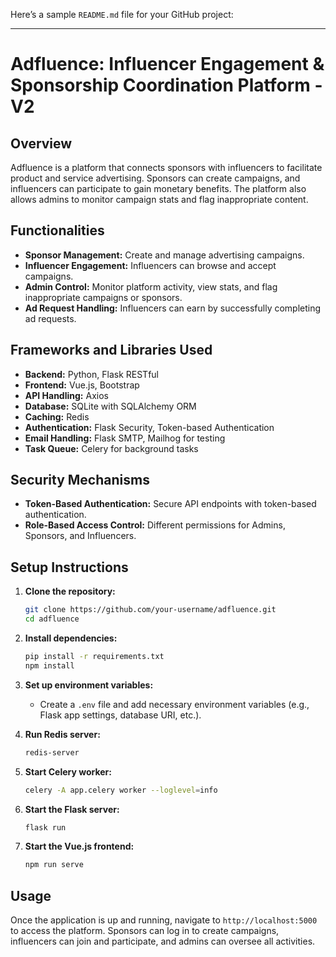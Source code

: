 Here’s a sample `README.md` file for your GitHub project:

---

# Adfluence: Influencer Engagement & Sponsorship Coordination Platform - V2

## Overview
Adfluence is a platform that connects sponsors with influencers to facilitate product and service advertising. Sponsors can create campaigns, and influencers can participate to gain monetary benefits. The platform also allows admins to monitor campaign stats and flag inappropriate content.

## Functionalities
- **Sponsor Management:** Create and manage advertising campaigns.
- **Influencer Engagement:** Influencers can browse and accept campaigns.
- **Admin Control:** Monitor platform activity, view stats, and flag inappropriate campaigns or sponsors.
- **Ad Request Handling:** Influencers can earn by successfully completing ad requests.

## Frameworks and Libraries Used
- **Backend:** Python, Flask RESTful
- **Frontend:** Vue.js, Bootstrap
- **API Handling:** Axios
- **Database:** SQLite with SQLAlchemy ORM
- **Caching:** Redis
- **Authentication:** Flask Security, Token-based Authentication
- **Email Handling:** Flask SMTP, Mailhog for testing
- **Task Queue:** Celery for background tasks

## Security Mechanisms
- **Token-Based Authentication:** Secure API endpoints with token-based authentication.
- **Role-Based Access Control:** Different permissions for Admins, Sponsors, and Influencers.

## Setup Instructions
1. **Clone the repository:**
   ```bash
   git clone https://github.com/your-username/adfluence.git
   cd adfluence
   ```
2. **Install dependencies:**
   ```bash
   pip install -r requirements.txt
   npm install
   ```
3. **Set up environment variables:**
   - Create a `.env` file and add necessary environment variables (e.g., Flask app settings, database URI, etc.).
   
4. **Run Redis server:**
   ```bash
   redis-server
   ```
5. **Start Celery worker:**
   ```bash
   celery -A app.celery worker --loglevel=info
   ```
6. **Start the Flask server:**
   ```bash
   flask run
   ```
7. **Start the Vue.js frontend:**
   ```bash
   npm run serve
   ```

## Usage
Once the application is up and running, navigate to `http://localhost:5000` to access the platform. Sponsors can log in to create campaigns, influencers can join and participate, and admins can oversee all activities.


